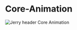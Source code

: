 # Core-Animation
![Jerry header](https://avatars0.githubusercontent.com/u/12372823?v=3&s=40)
Core Animation
